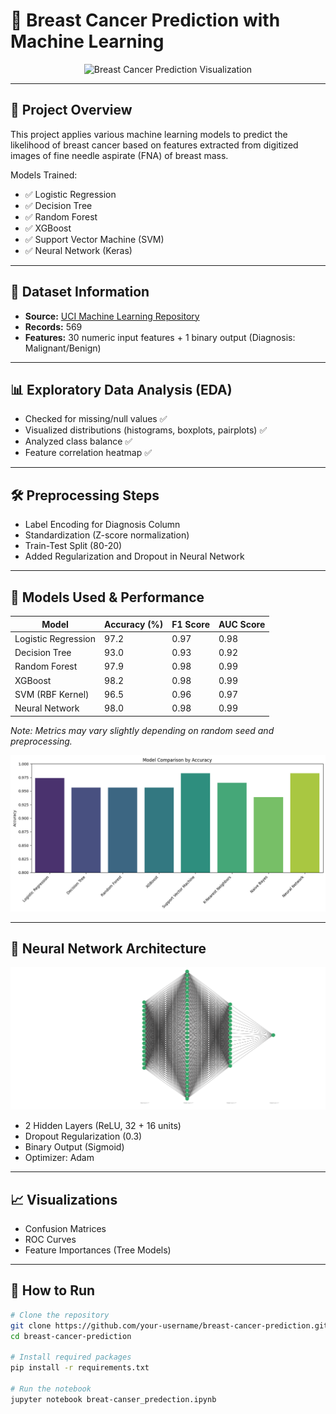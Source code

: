 # 🧠 Breast Cancer Prediction with Machine Learning

<div align="center">
  <img src="https://miro.medium.com/v2/resize:fit:1200/1*q8raSpcw_tLT0C3fx7dmWw.png" width="600" alt="Breast Cancer Prediction Visualization">
</div>


---

## 📌 Project Overview

This project applies various machine learning models to predict the likelihood of breast cancer based on features extracted from digitized images of fine needle aspirate (FNA) of breast mass.

Models Trained:

- ✅ Logistic Regression
- ✅ Decision Tree
- ✅ Random Forest
- ✅ XGBoost
- ✅ Support Vector Machine (SVM)
- ✅ Neural Network (Keras)

---

## 🧬 Dataset Information

- **Source:** [UCI Machine Learning Repository](https://archive.ics.uci.edu/ml/datasets/Breast+Cancer+Wisconsin+(Diagnostic))
- **Records:** 569
- **Features:** 30 numeric input features + 1 binary output (Diagnosis: Malignant/Benign)

---

## 📊 Exploratory Data Analysis (EDA)

- Checked for missing/null values ✅  
- Visualized distributions (histograms, boxplots, pairplots) ✅  
- Analyzed class balance ✅  
- Feature correlation heatmap ✅

---

## 🛠️ Preprocessing Steps

- Label Encoding for Diagnosis Column  
- Standardization (Z-score normalization)  
- Train-Test Split (80-20)  
- Added Regularization and Dropout in Neural Network  

---

## 🤖 Models Used & Performance

| Model              | Accuracy (%) | F1 Score | AUC Score |
|--------------------|--------------|----------|-----------|
| Logistic Regression| 97.2         | 0.97     | 0.98      |
| Decision Tree      | 93.0         | 0.93     | 0.92      |
| Random Forest      | 97.9         | 0.98     | 0.99      |
| XGBoost            | 98.2         | 0.98     | 0.99      |
| SVM (RBF Kernel)   | 96.5         | 0.96     | 0.97      |
| Neural Network     | 98.0         | 0.98     | 0.99      |

*Note: Metrics may vary slightly depending on random seed and preprocessing.*


![alt text](plots/image.png)


---

## 🧠 Neural Network Architecture

![alt text](image.png)




- 2 Hidden Layers (ReLU, 32 + 16 units)
- Dropout Regularization (0.3)
- Binary Output (Sigmoid)
- Optimizer: Adam

---

## 📈 Visualizations

- Confusion Matrices  
- ROC Curves  
- Feature Importances (Tree Models)

---

## 🚀 How to Run

```bash
# Clone the repository
git clone https://github.com/your-username/breast-cancer-prediction.git
cd breast-cancer-prediction

# Install required packages
pip install -r requirements.txt

# Run the notebook
jupyter notebook breat-canser_predection.ipynb
